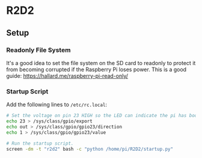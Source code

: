 # R2D2

## Setup

### Readonly File System

It's a good idea to set the file system on the SD card to readonly to protect it from becoming corrupted if the Raspberry Pi loses power. This is a good guide: https://hallard.me/raspberry-pi-read-only/

### Startup Script

Add the following lines to `/etc/rc.local`:
```bash
# Set the voltage on pin 23 HIGH so the LED can indicate the pi has booted up.
echo 23 > /sys/class/gpio/export
echo out > /sys/class/gpio/gpio23/direction
echo 1 > /sys/class/gpio/gpio23/value

# Run the startup script.
screen -dm -t "r2d2" bash -c "python /home/pi/R2D2/startup.py"
```
